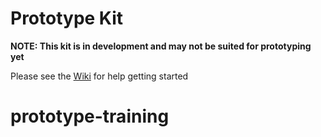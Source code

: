 # Prototype Kit

**NOTE: This kit is in development and may not be suited for prototyping yet**

Please see the [Wiki](https://github.com/wolfendale/prototype_kit/wiki/Getting-Started) for help getting started
# prototype-training
